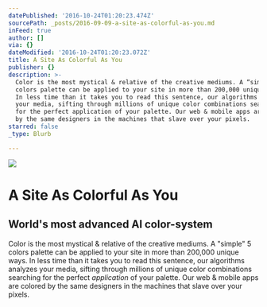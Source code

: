 ```yaml
---
datePublished: '2016-10-24T01:20:23.474Z'
sourcePath: _posts/2016-09-09-a-site-as-colorful-as-you.md
inFeed: true
author: []
via: {}
dateModified: '2016-10-24T01:20:23.072Z'
title: A Site As Colorful As You
publisher: {}
description: >-
  Color is the most mystical & relative of the creative mediums. A “simple“ 5
  colors palette can be applied to your site in more than 200,000 unique ways.
  In less time than it takes you to read this sentence, our algorithms analyzes
  your media, sifting through millions of unique color combinations searching
  for the perfect application of your palette. Our web & mobile apps are colored
  by the same designers in the machines that slave over your pixels.
starred: false
_type: Blurb

---
```

![](https://the-grid-user-content.s3-us-west-2.amazonaws.com/09ba1963-0e61-4efb-9b58-f0fd91d95ef1.jpg)

# A Site As Colorful As You

## World's most advanced AI color-system

Color is the most mystical & relative of the creative mediums. A "simple" 5 colors palette can be applied to your site in more than 200,000 unique ways. In less time than it takes you to read this sentence, our algorithms analyzes your media, sifting through millions of unique color combinations searching for the perfect _application_ of your palette. Our web & mobile apps are colored by the same designers in the machines that slave over your pixels.